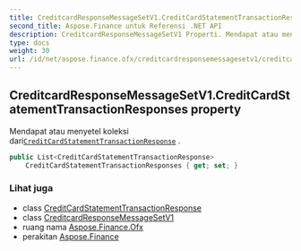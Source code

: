 ```yaml
---
title: CreditcardResponseMessageSetV1.CreditCardStatementTransactionResponses
second_title: Aspose.Finance untuk Referensi .NET API
description: CreditcardResponseMessageSetV1 Properti. Mendapat atau menyetel koleksi dariCreditCardStatementTransactionResponse .
type: docs
weight: 30
url: /id/net/aspose.finance.ofx/creditcardresponsemessagesetv1/creditcardstatementtransactionresponses/
---
```

## CreditcardResponseMessageSetV1.CreditCardStatementTransactionResponses property

Mendapat atau menyetel koleksi dari[`CreditCardStatementTransactionResponse`](../../../aspose.finance.ofx.creditcard/creditcardstatementtransactionresponse/) .

```csharp
public List<CreditCardStatementTransactionResponse> 
    CreditCardStatementTransactionResponses { get; set; }
```

### Lihat juga

* class [CreditCardStatementTransactionResponse](../../../aspose.finance.ofx.creditcard/creditcardstatementtransactionresponse/)
* class [CreditcardResponseMessageSetV1](../)
* ruang nama [Aspose.Finance.Ofx](../../creditcardresponsemessagesetv1/)
* perakitan [Aspose.Finance](../../../)


